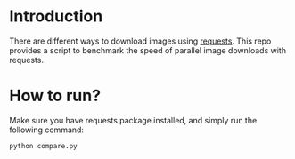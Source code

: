 # Introduction

There are different ways to download images using
[requests](https://requests.readthedocs.io/en/master/). This repo provides a
script to benchmark the speed of parallel image downloads with requests.

# How to run?

Make sure you have requests package installed, and simply run the following
command:

```bash
python compare.py
```
